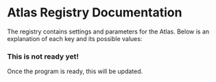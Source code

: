 # Atlas Registry Documentation

The registry contains settings and parameters for the Atlas. Below is an explanation of each key and its possible values:

### This is not ready yet!
Once the program is ready, this will be updated.
